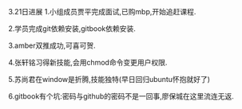 

3.21日进展
1.小组成员贾平完成面试,已购mbp,开始追赶课程.

2.学员完成git依赖安装,gitbook依赖安装.

3.amber双推成功,可喜可贺.

4.张轩铭习得新技能,会用chmod命令变更用户权限.

5.苏尚君在window是折腾,技能独特(早日回归ubuntu怀抱就好了)

6.gitbook有个坑:密码与github的密码不是一回事,廖保城在这里流连无返.


